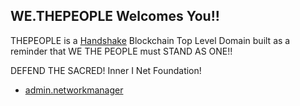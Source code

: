 ## WE.THEPEOPLE Welcomes You!!

THEPEOPLE is a [Handshake](https://handshake.org) Blockchain Top Level Domain built as a reminder that WE THE PEOPLE must STAND AS ONE!! 

DEFEND THE SACRED! Inner I Net Foundation!

- [admin.networkmanager](https://protonmail.com/)
